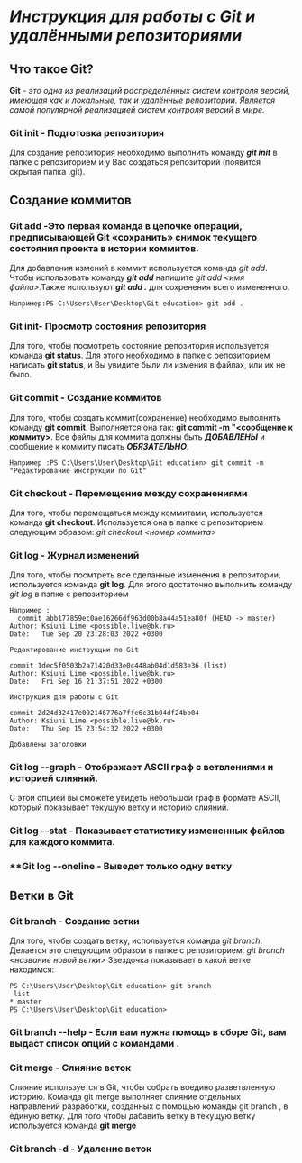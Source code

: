 # *_Инструкция для работы с Git и удалёнными репозиториями_*

## Что такое Git?
**Git** - _это одна из реализаций распределённых систем контроля версий, имеющая как и локальные, так и удалённые репозитории. Является самой популярной реализацией систем контроля версий в мире._
### **Git init** - Подготовка репозитория
Для создание репозитория необходимо выполнить команду **_git init_**  в папке с репозиторием и у Вас создаться репозиторий (появится скрытая папка .git).

## Создание коммитов

### **Git add** -Это первая команда в цепочке операций, предписывающей Git «сохранить» снимок текущего состояния проекта в истории коммитов.
Для добавления измений в коммит используется команда *git add*. Чтобы использовать команду **_git add_** напишите *git add <имя файла>*.Также используют **_git add ._** для сохренения всего измененного.
    
    Например:PS C:\Users\User\Desktop\Git education> git add .

### **Git init**- Просмотр состояния репозитория
Для того, чтобы посмотреть состояние репозитория используется команда **git status**. Для этого необходимо в папке с репозиторием написать **git status**, и Вы увидите были ли измения в файлах, или их не было.

### **Git commit** - Создание коммитов
Для того, чтобы создать коммит(сохранение) необходимо выполнить команду **git commit**. Выполняется она так: **git commit -m "<сообщение к коммиту>**. Все файлы для коммита должны быть ***ДОБАВЛЕНЫ*** и сообщение к коммиту писать ***ОБЯЗАТЕЛЬНО***.

    Например :PS C:\Users\User\Desktop\Git education> git commit -m "Редактирование инструкции по Git"

### **Git  checkout** - Перемещение между сохранениями
Для того, чтобы перемещаться между коммитами, используется команда **git checkout**. Используется она в папке с репозиторием следующим образом: *git checkout <номер коммита>*

### **Git log** - Журнал изменений
Для того, чтобы посмтреть все сделанные изменения в репозитории, используется команда **git log**. Для этого достаточно выполнить команду *git log* в папке с репозиторием

    Например :
      commit abb177859ec0ae16266df963d00b8a44a51ea80f (HEAD -> master)
    Author: Ksiuni Lime <possible.live@bk.ru>
    Date:   Tue Sep 20 23:28:03 2022 +0300

    Редактирование инструкции по Git

    commit 1dec5f0503b2a71420d33e0c448ab04d1d583e36 (list)
    Author: Ksiuni Lime <possible.live@bk.ru>
    Date:   Fri Sep 16 21:37:51 2022 +0300

    Инструкция для работы с Git

    commit 2d24d32417e092146776a7ffe6c31b04df24bb04
    Author: Ksiuni Lime <possible.live@bk.ru>
    Date:   Thu Sep 15 23:54:32 2022 +0300

    Добавлены заголовки

### **Git log --graph** - Отображает ASCII граф с ветвлениями и историей слияний.
С этой опцией вы сможете увидеть небольшой граф в формате ASCII, который показывает текущую ветку и историю слияний.

### **Git log --stat** - Показывает статистику измененных файлов для каждого коммита.
### **Git log --oneline - Выведет только одну ветку 

## Ветки в Git

### **Git branch** - Создание ветки

Для того, чтобы создать ветку, используется команда *git branch*. Делается это следующим образом в папке с репозиторием: *git branch <название новой ветки>*
Звездочка показывает в какой ветке находимся:
     
    PS C:\Users\User\Desktop\Git education> git branch
     list
    * master
    PS C:\Users\User\Desktop\Git education>

### **Git branch --help** - Если вам нужна помощь в сборе Git, вам выдаст список опций с командами .

### **Git merge** - Слияние веток
Слияние используется в Git, чтобы собрать воедино разветвленную историю. Команда git merge выполняет слияние отдельных направлений разработки, созданных с помощью команды git branch , в единую ветку.
Для того чтобы дабавить ветку в текущую ветку используется команда **git merge <name branch>**

### **Git branch -d** - Удаление веток
